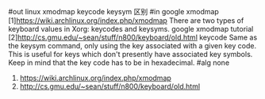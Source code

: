 #out
linux xmodmap keycode keysym 区别
#in
google xmodmap
[1]https://wiki.archlinux.org/index.php/xmodmap
There are two types of keyboard values in Xorg: keycodes and keysyms.
google xmodmap tutorial
[2]http://cs.gmu.edu/~sean/stuff/n800/keyboard/old.html
keycode Same as the keysym command, only using the key associated with
a given key code. This is useful for keys which don't presently have
associated key symbols. Keep in mind that the key code has to be in
hexadecimal.
#alg
none
1. https://wiki.archlinux.org/index.php/xmodmap
2. http://cs.gmu.edu/~sean/stuff/n800/keyboard/old.html
